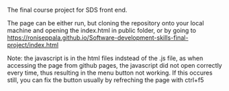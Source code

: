 The final course project for SDS front end.

The page can be either run, but cloning the repository onto your local machine and opening the index.html in public folder, or by going to https://roniseppala.github.io/Software-development-skills-final-project/index.html


Note: the javascript is in the html files indstead of the .js file, as when accessing the page from github pages, the javascript did not open correctly every time, thus resulting in the menu button not working.
If this occures still, you can fix the button usually by refreching the page with ctrl+f5